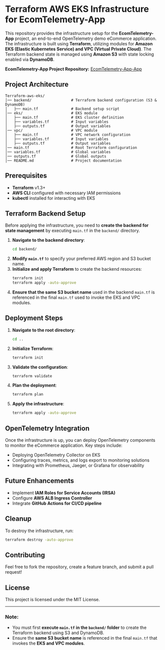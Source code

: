 # Terraform AWS EKS Infrastructure for EcomTelemetry-App

This repository provides the infrastructure setup for the **EcomTelemetry-App** project, an end-to-end OpenTelemetry demo eCommerce application. The infrastructure is built using **Terraform**, utilizing modules for **Amazon EKS (Elastic Kubernetes Service) and VPC (Virtual Private Cloud)**. The Terraform backend state is managed using **Amazon S3** with state locking enabled via **DynamoDB**.

**EcomTelemetry-App Project Repository:** [EcomTelemetry-App-App](https://github.com/Preetbandgar/EcomTelemetry-App-App.git)

## Project Architecture

```
Terraform-aws-eks/
│── backend/                  # Terraform backend configuration (S3 & DynamoDB)
│   ├── main.tf               # Backend setup script
│── eks/                      # EKS module
│   ├── main.tf               # EKS cluster definition
│   ├── variables.tf          # Input variables
│   ├── outputs.tf            # Output variables
│── vpc/                      # VPC module
│   ├── main.tf               # VPC network configuration
│   ├── variables.tf          # Input variables
│   ├── outputs.tf            # Output variables
│── main.tf                   # Root Terraform configuration
│── variables.tf              # Global variables
│── outputs.tf                # Global outputs
│── README.md                 # Project documentation
```

## Prerequisites

- **Terraform** v1.3+
- **AWS CLI** configured with necessary IAM permissions
- **kubectl** installed for interacting with EKS

## Terraform Backend Setup

Before applying the infrastructure, you need to **create the backend for state management** by executing `main.tf` in the `backend/` directory. 

1. **Navigate to the backend directory**:
   ```sh
   cd backend/
   ```
2. **Modify `main.tf`** to specify your preferred AWS region and S3 bucket name.
3. **Initialize and apply Terraform** to create the backend resources:
   ```sh
   terraform init
   terraform apply -auto-approve
   ```
4. **Ensure that the same S3 bucket name** used in the backend `main.tf` is referenced in the final `main.tf` used to invoke the EKS and VPC modules.

## Deployment Steps

1. **Navigate to the root directory**:
   ```sh
   cd ..
   ```
2. **Initialize Terraform**:
   ```sh
   terraform init
   ```
3. **Validate the configuration**:
   ```sh
   terraform validate
   ```
4. **Plan the deployment**:
   ```sh
   terraform plan
   ```
5. **Apply the infrastructure**:
   ```sh
   terraform apply -auto-approve
   ```

## OpenTelemetry Integration

Once the infrastructure is up, you can deploy OpenTelemetry components to monitor the eCommerce application. Key steps include:
- Deploying OpenTelemetry Collector on EKS
- Configuring traces, metrics, and logs export to monitoring solutions
- Integrating with Prometheus, Jaeger, or Grafana for observability

## Future Enhancements
- Implement **IAM Roles for Service Accounts (IRSA)**
- Configure **AWS ALB Ingress Controller**
- Integrate **GitHub Actions for CI/CD pipeline**

## Cleanup
To destroy the infrastructure, run:
```sh
terraform destroy -auto-approve
```

## Contributing
Feel free to fork the repository, create a feature branch, and submit a pull request!

## License
This project is licensed under the MIT License.

---
### Note:
- You must first **execute `main.tf` in the `backend/` folder** to create the Terraform backend using S3 and DynamoDB.
- Ensure the **same S3 bucket name** is referenced in the final `main.tf` that invokes the **EKS and VPC modules**.
